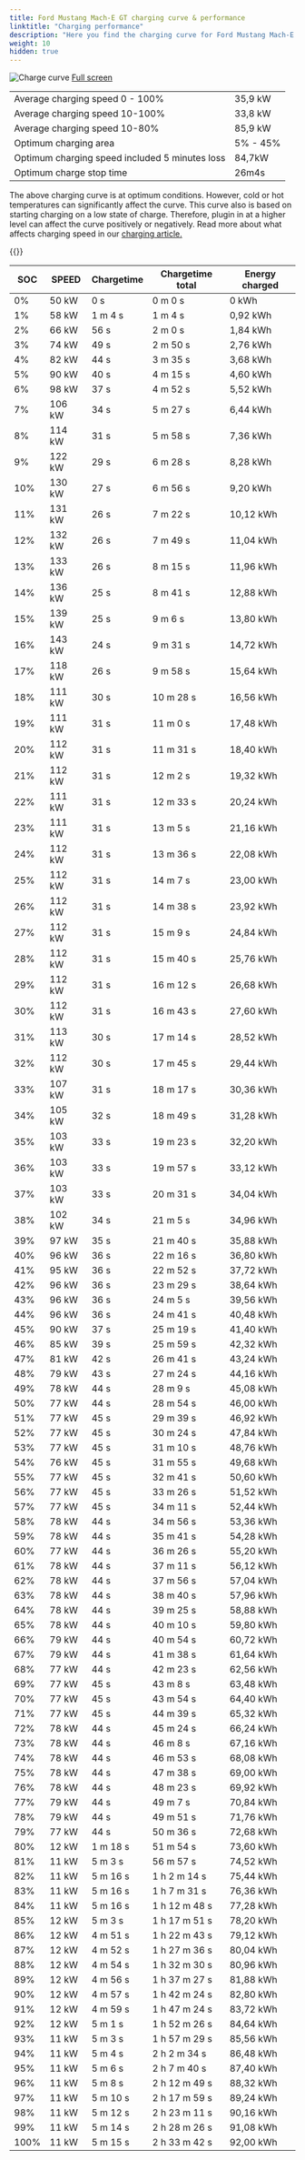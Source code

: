```yaml
---
title: Ford Mustang Mach-E GT charging curve & performance
linktitle: "Charging performance"
description: "Here you find the charging curve for Ford Mustang Mach-E GT. "
weight: 10
hidden: true
---
```

<!-- markdownlint-disable MD033 -->
<object type="image/svg+xml" data="../modelnavigation.svg"></object>
![Charge curve](../chargingcurve.svg  "Charging curve")
[Full screen](../chargingcurve.svg)

|  | |
|-----|-----|
|Average charging speed 0 - 100% |35,9 kW|
|Average charging speed 10-100% |33,8 kW|
|Average charging speed 10-80% |85,9 kW|
|Optimum charging area|5% - 45%|
|Optimum charging speed included 5 minutes loss|84,7kW|
|Optimum charge stop time |26m4s|


The above charging curve is at optimum conditions. However, cold or hot temperatures can significantly affect the curve. This curve also is based on starting charging on a low state of charge. Therefore, plugin in at a higher level can affect the curve positively or negatively. Read more about what affects charging speed in our [charging article.](../../../../../technology/battery/charging/) 


{{<evkxdisplayaddarticle />}}

|SOC | SPEED|Chargetime | Chargetime total | Energy charged |
|-----|-----|-----|-----|-----|
|0%|50 kW|  0 s|  0 m 0 s |0 kWh |
|1%|58 kW| 1 m 4 s|  1 m 4 s |0,92 kWh |
|2%|66 kW|  56 s|  2 m 0 s |1,84 kWh |
|3%|74 kW|  49 s|  2 m 50 s |2,76 kWh |
|4%|82 kW|  44 s|  3 m 35 s |3,68 kWh |
|5%|90 kW|  40 s|  4 m 15 s |4,60 kWh |
|6%|98 kW|  37 s|  4 m 52 s |5,52 kWh |
|7%|106 kW|  34 s|  5 m 27 s |6,44 kWh |
|8%|114 kW|  31 s|  5 m 58 s |7,36 kWh |
|9%|122 kW|  29 s|  6 m 28 s |8,28 kWh |
|10%|130 kW|  27 s|  6 m 56 s |9,20 kWh |
|11%|131 kW|  26 s|  7 m 22 s |10,12 kWh |
|12%|132 kW|  26 s|  7 m 49 s |11,04 kWh |
|13%|133 kW|  26 s|  8 m 15 s |11,96 kWh |
|14%|136 kW|  25 s|  8 m 41 s |12,88 kWh |
|15%|139 kW|  25 s|  9 m 6 s |13,80 kWh |
|16%|143 kW|  24 s|  9 m 31 s |14,72 kWh |
|17%|118 kW|  26 s|  9 m 58 s |15,64 kWh |
|18%|111 kW|  30 s|  10 m 28 s |16,56 kWh |
|19%|111 kW|  31 s|  11 m 0 s |17,48 kWh |
|20%|112 kW|  31 s|  11 m 31 s |18,40 kWh |
|21%|112 kW|  31 s|  12 m 2 s |19,32 kWh |
|22%|111 kW|  31 s|  12 m 33 s |20,24 kWh |
|23%|111 kW|  31 s|  13 m 5 s |21,16 kWh |
|24%|112 kW|  31 s|  13 m 36 s |22,08 kWh |
|25%|112 kW|  31 s|  14 m 7 s |23,00 kWh |
|26%|112 kW|  31 s|  14 m 38 s |23,92 kWh |
|27%|112 kW|  31 s|  15 m 9 s |24,84 kWh |
|28%|112 kW|  31 s|  15 m 40 s |25,76 kWh |
|29%|112 kW|  31 s|  16 m 12 s |26,68 kWh |
|30%|112 kW|  31 s|  16 m 43 s |27,60 kWh |
|31%|113 kW|  30 s|  17 m 14 s |28,52 kWh |
|32%|112 kW|  30 s|  17 m 45 s |29,44 kWh |
|33%|107 kW|  31 s|  18 m 17 s |30,36 kWh |
|34%|105 kW|  32 s|  18 m 49 s |31,28 kWh |
|35%|103 kW|  33 s|  19 m 23 s |32,20 kWh |
|36%|103 kW|  33 s|  19 m 57 s |33,12 kWh |
|37%|103 kW|  33 s|  20 m 31 s |34,04 kWh |
|38%|102 kW|  34 s|  21 m 5 s |34,96 kWh |
|39%|97 kW|  35 s|  21 m 40 s |35,88 kWh |
|40%|96 kW|  36 s|  22 m 16 s |36,80 kWh |
|41%|95 kW|  36 s|  22 m 52 s |37,72 kWh |
|42%|96 kW|  36 s|  23 m 29 s |38,64 kWh |
|43%|96 kW|  36 s|  24 m 5 s |39,56 kWh |
|44%|96 kW|  36 s|  24 m 41 s |40,48 kWh |
|45%|90 kW|  37 s|  25 m 19 s |41,40 kWh |
|46%|85 kW|  39 s|  25 m 59 s |42,32 kWh |
|47%|81 kW|  42 s|  26 m 41 s |43,24 kWh |
|48%|79 kW|  43 s|  27 m 24 s |44,16 kWh |
|49%|78 kW|  44 s|  28 m 9 s |45,08 kWh |
|50%|77 kW|  44 s|  28 m 54 s |46,00 kWh |
|51%|77 kW|  45 s|  29 m 39 s |46,92 kWh |
|52%|77 kW|  45 s|  30 m 24 s |47,84 kWh |
|53%|77 kW|  45 s|  31 m 10 s |48,76 kWh |
|54%|76 kW|  45 s|  31 m 55 s |49,68 kWh |
|55%|77 kW|  45 s|  32 m 41 s |50,60 kWh |
|56%|77 kW|  45 s|  33 m 26 s |51,52 kWh |
|57%|77 kW|  45 s|  34 m 11 s |52,44 kWh |
|58%|78 kW|  44 s|  34 m 56 s |53,36 kWh |
|59%|78 kW|  44 s|  35 m 41 s |54,28 kWh |
|60%|77 kW|  44 s|  36 m 26 s |55,20 kWh |
|61%|78 kW|  44 s|  37 m 11 s |56,12 kWh |
|62%|78 kW|  44 s|  37 m 56 s |57,04 kWh |
|63%|78 kW|  44 s|  38 m 40 s |57,96 kWh |
|64%|78 kW|  44 s|  39 m 25 s |58,88 kWh |
|65%|78 kW|  44 s|  40 m 10 s |59,80 kWh |
|66%|79 kW|  44 s|  40 m 54 s |60,72 kWh |
|67%|79 kW|  44 s|  41 m 38 s |61,64 kWh |
|68%|77 kW|  44 s|  42 m 23 s |62,56 kWh |
|69%|77 kW|  45 s|  43 m 8 s |63,48 kWh |
|70%|77 kW|  45 s|  43 m 54 s |64,40 kWh |
|71%|77 kW|  45 s|  44 m 39 s |65,32 kWh |
|72%|78 kW|  44 s|  45 m 24 s |66,24 kWh |
|73%|78 kW|  44 s|  46 m 8 s |67,16 kWh |
|74%|78 kW|  44 s|  46 m 53 s |68,08 kWh |
|75%|78 kW|  44 s|  47 m 38 s |69,00 kWh |
|76%|78 kW|  44 s|  48 m 23 s |69,92 kWh |
|77%|79 kW|  44 s|  49 m 7 s |70,84 kWh |
|78%|79 kW|  44 s|  49 m 51 s |71,76 kWh |
|79%|77 kW|  44 s|  50 m 36 s |72,68 kWh |
|80%|12 kW| 1 m 18 s|  51 m 54 s |73,60 kWh |
|81%|11 kW| 5 m 3 s|  56 m 57 s |74,52 kWh |
|82%|11 kW| 5 m 16 s| 1 h 2 m 14 s |75,44 kWh |
|83%|11 kW| 5 m 16 s| 1 h 7 m 31 s |76,36 kWh |
|84%|11 kW| 5 m 16 s| 1 h 12 m 48 s |77,28 kWh |
|85%|12 kW| 5 m 3 s| 1 h 17 m 51 s |78,20 kWh |
|86%|12 kW| 4 m 51 s| 1 h 22 m 43 s |79,12 kWh |
|87%|12 kW| 4 m 52 s| 1 h 27 m 36 s |80,04 kWh |
|88%|12 kW| 4 m 54 s| 1 h 32 m 30 s |80,96 kWh |
|89%|12 kW| 4 m 56 s| 1 h 37 m 27 s |81,88 kWh |
|90%|12 kW| 4 m 57 s| 1 h 42 m 24 s |82,80 kWh |
|91%|12 kW| 4 m 59 s| 1 h 47 m 24 s |83,72 kWh |
|92%|12 kW| 5 m 1 s| 1 h 52 m 26 s |84,64 kWh |
|93%|11 kW| 5 m 3 s| 1 h 57 m 29 s |85,56 kWh |
|94%|11 kW| 5 m 4 s| 2 h 2 m 34 s |86,48 kWh |
|95%|11 kW| 5 m 6 s| 2 h 7 m 40 s |87,40 kWh |
|96%|11 kW| 5 m 8 s| 2 h 12 m 49 s |88,32 kWh |
|97%|11 kW| 5 m 10 s| 2 h 17 m 59 s |89,24 kWh |
|98%|11 kW| 5 m 12 s| 2 h 23 m 11 s |90,16 kWh |
|99%|11 kW| 5 m 14 s| 2 h 28 m 26 s |91,08 kWh |
|100%|11 kW| 5 m 15 s| 2 h 33 m 42 s |92,00 kWh |
